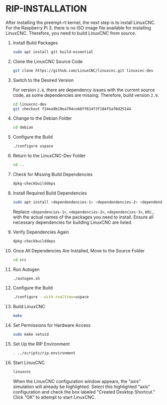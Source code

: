 # RIP-INSTALLATION

After installing the preempt-rt kernel, the next step is to install LinuxCNC. For the Raspberry Pi 3, there is no ISO image file available for installing LinuxCNC. Therefore, you need to build LinuxCNC from source.

1. Install Build Packages

   ```bash
   sudo apt install git build-essential
   ```

2. Clone the LinuxCNC Source Code

   ```bash
   git clone https://github.com/LinuxCNC/linuxcnc.git linuxcnc-dev
   ```

3. Switch to the Desired Version

   For version `2.8`, there are dependency issues with the current source code, as some dependencies are missing. Therefore, build version `2.9`.

   ```bash
   cd linuxcnc-dev
   git checkout f24ea9b19ea794ceb8ff614f3f184f5af0d25144
   ```

4. Change to the Debian Folder

   ```bash
   cd debian
   ```

5. Configure the Build

   ```bash
   ./configure uspace
   ```

6. Return to the LinuxCNC-Dev Folder

   ```bash
   cd ..
   ```

7. Check for Missing Build Dependencies

   ```bash
   dpkg-checkbuilddeps
   ```

8. Install Required Build Dependencies

   ```bash
   sudo apt install <dependendencies-1> <dependendencies-2> <dependendencies-3> ...
   ```

   Replace `<dependencies-1>`, `<dependencies-2>`, `<dependencies-3>`, etc., with the actual names of the packages you need to install. Ensure all necessary dependencies for building LinuxCNC are listed.

9. Verify Dependencies Again

    ```bash
    dpkg-checkbuilddeps
    ```

10. Once All Dependencies Are Installed, Move to the Source Folder

    ```bash
    cd src
    ```

11. Run Autogen

    ```bash
    ./autogen.sh
    ```

12. Configure the Build

    ```bash
    ./configure --with-realtime=uspace
    ```

13. Build LinuxCNC

    ```bash
    make
    ```

14. Set Permissions for Hardware Access

    ```bash
    sudo make setuid
    ```

15. Set Up the RIP Environment

    ```bash
    . ../scripts/rip-environment
    ```

16. Start LinuxCNC

    ```bash
    linuxcnc
    ```

    When the LinuxCNC configuration window appears, the “axis” simulation will already be highlighted. Select this highlighted “axis” configuration and check the box labeled “Created Desktop Shortcut.” Click “OK” to attempt to start LinuxCNC.
